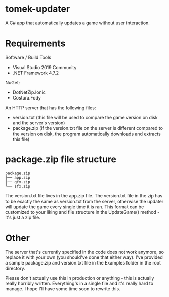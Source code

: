 # tomek-updater
A C# app that automatically updates a game without user interaction.

# Requirements
Software / Build Tools
- Visual Studio 2019 Community
- .NET Framework 4.7.2

NuGet:
- DotNetZip.Ionic
- Costura.Fody

An HTTP server that has the following files:
- version.txt (this file will be used to compare the game version on disk and the server's version)
- package.zip (if the version.txt file on the server is different compared to the version on disk, the program automatically downloads and extracts this file)

# package.zip file structure
```
package.zip
├── app.zip
├── gfx.zip
└── sfx.zip
```
The version.txt file lives in the app.zip file. The version.txt file in the zip has to be exactly the same as version.txt from the server, otherwise the updater will update the game every single time it is ran. This format can be customized to your liking and file structure in the UpdateGame() method - it's just a zip file.

# Other
The server that's currently specified in the code does not work anymore, so replace it with your own (you should've done that either way). I've provided a sample package.zip and version.txt file in the Examples folder in the root directory.

Please don't actually use this in production or anything - this is actually really horribly written. Everything's in a single file and it's really hard to manage. I hope I'll have some time soon to rewrite this.
